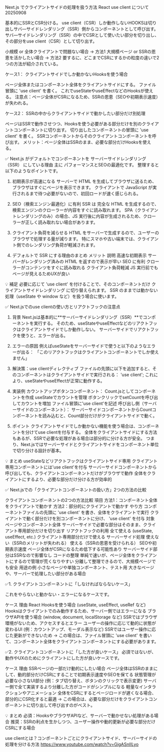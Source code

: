 Next.js でクライアントサイドの処理を扱う方法 React use client について 20250908

基本的にSSRとCSR分ける。
use client（CSR）しか動作しないHOOKSは切り出しサバ―サイドレンダリング（SSR）側からコンポーネントとして呼び出す。
サバ―サイドレンダリング（SSR）の中でCSRとして使いたい部分を切り出し、その部分をuse client（CSR）として切り出す。

小規模 or 全体クライアントで問題ない場合 → 方法1
大規模ページ or SSRの恩恵を活かしたい場合 → 方法2
要するに、どこまでCSRにするかの粒度の違いで2つの方法が紹介されている。

ケース1：
クライアントサイドでしか動かないHooksを使う場合

ページ全体またはコンポーネント全体をクライアントサイドにする。
ファイル冒頭に 'use client' を書く。
これでuseStateやuseEffectなどのHooksが使える。
注意点：ページ全体がCSRになるため、SSRの恩恵（SEOや初期表示速度）が失われる。

ケース2：
SSRの中からクライアントサイドで動かしたい部分だけ別処理

ページはSSRで動作させつつ、Hooksを使う必要がある部分だけを別のクライアントコンポーネントに切り出す。
切り出したコンポーネントの冒頭に 'use client' を書く。
SSRコンポーネントからそのクライアントコンポーネントを呼び出す。
メリット：ページ全体はSSRのまま、必要な部分だけHooksを使える。


✅ Next.js がデフォルトでコンポーネントを サーバーサイドレンダリング（SSR） にしている理由
主に パフォーマンスとSEOの最適化です。
整理すると以下のようなポイントです。

1. 初期表示が高速になる
サーバーで HTML を生成してブラウザに送るため、ブラウザはすぐにページを表示できます。
クライアントで JavaScript が実行されるまで待つ必要がないので、初回ロードが速く感じられる。

2. SEO（検索エンジン最適化）に有利
SSR は 完全な HTML を生成するので、検索エンジンのクローラーが内容をすぐに読み取れます。
SPA（クライアントレンダリングのみ）の場合、JS 実行後に内容が生成されるため、クローラーが正しく読み取れない場合があります。

3. クライアント負荷を減らせる
HTML をサーバーで生成するので、ユーザーのブラウザで処理する量が減ります。
特にスマホや古い端末では、クライアント側でのレンダリング負荷が軽減されます。

4. デフォルトで SSR にする理由のまとめ
メリット	            説明
高速な初期表示	        サーバーがレンダリング済みの HTML を返すので表示が早い
SEO に有利	           クローラーがコンテンツをすぐに読み取れる
クライアント負荷軽減	 JS 実行前でもページが見えるためUXが良い

💡 補足
必要に応じて 'use client' を付けることで、そのコンポーネントだけ クライアントサイドレンダリング に切り替えられます。
SSR のままでは動かない処理（useState や window など）を扱う場合に使います。


✅ Next.jsでのuse clientの使い方とリアクトフックの注意点
1. 背景
Next.jsは基本的に**サーバーサイドレンダリング（SSR）**でコンポーネントを実行する。
そのため、useStateやuseEffectなどのリアクトフックはクライアントサイドでしか動作しない。
サーバーサイドでリアクトフックを使うと、エラーが出る。

2. エラーの原因
例えばuseStateをサーバーサイドで使うと以下のようなエラーが出る：
「このリアクトフックはクライアントコンポーネントでしか使えません」

3. 解決策：use clientディレクティブ
ファイルの先頭に以下を追加すると、そのコンポーネントはクライアントサイドで実行される：
'use client';
これにより、useStateやuseEffectが正常に動作する。

4. 実装例
カウントアップボタンコンポーネント：
Count.jsとしてコンポーネントを作成
useStateでカウントを管理
ボタンクリックでsetCountを呼び出してカウントを増加
ファイル冒頭に'use client'を記述
呼び出し側（サーバーサイドのコンポーネント）：
サーバーサイドコンポーネントからCountコンポーネントを読み込むと、Count部分だけがクライアントサイドで動く。

5. ポイント
クライアントサイドでしか動かない機能を使う場合は、コンポーネントを分けてuse clientを付与する。
全体をクライアントサイドにする方法もあるが、SSRで必要な処理がある場合は部分的に分ける方が安全。
つまり、Next.jsではサーバーサイドとクライアントサイドをコンポーネント単位で切り分ける設計が基本。

💡 まとめ
useStateなどリアクトフックはクライアントサイド専用
クライアント専用コンポーネントには'use client'を付与
サーバーサイドコンポーネントから呼び出しても、クライアントコンポーネントだけがブラウザで動作
全体をクライアントにするより、必要な部分だけ分ける方が効率的


✅ Next.jsでの「クライアントコンポーネントの扱い方」2つの方法の比較

クライアントコンポーネントの2つの方法比較
項目	方法1：コンポーネント全体をクライアントで動かす	                               方法2：部分的にクライアントで動かす
やり方	コンポーネントファイルの先頭に 'use client' を書き、全体をクライアントで実行	クライアントで動く部分だけを別コンポーネントに分け、 'use client' を付与
対象	ページやコンポーネント全体	                                                  サーバーサイドで必要な部分はそのまま、クライアント専用部分だけを切り出す
リアクトフックの利用	全て使える (useState, useEffect, etc.)	                      クライアント専用部分だけで使える
サーバーサイド処理	使えない（SSRのメリットが失われる）	                                使える（SSRの恩恵を受けられる）
SEOや初期表示速度	ページ全体がCSRになるため低下する可能性あり	                        サーバーサイド部分はSSRなので影響なし
コードの整理	単純で速いが、ページ全体をクライアントにするので管理が荒くなりやすい	   分離して整理できるので、大規模ページでも安全
用途の例	    小さなページや単独コンポーネント、テスト用	                            大きなページや、サーバーで処理したい部分がある場合

✅1. クライアントコンポーネントに「しなければならないケース」

これをやらないと動かない・エラーになるケースです。

ケース	                                                                      理由
React Hooksを使う場合 (useState, useEffect, useRef など)	                  Hooksはクライアントでのみ動作するため、サーバー側ではエラーになる
ブラウザAPIを使う場合 (window, document, localStorage など)	                   SSRではブラウザ環境がないため、アクセスするとエラー
ユーザーの操作に応じて動的に状態が変わるUI (例：カウントアップ、モーダル表示など)	SSRではユーザー操作に応じた更新ができないため
→ この場合は、ファイル冒頭に 'use client' を書いて、コンポーネント全体をクライアントコンポーネントにする必要があります。

✅2. クライアントコンポーネントに「した方が良いケース」
必須ではないが、動作やUXのためにクライアントにした方が良いケースです。

ケース	                                                                理由
SSRページの一部だけ動的にしたい場合	                                     ページ全体はSSRのままにして、動的部分だけCSRにすることで初期表示速度やSEOを保てる
状態管理が必要な小さなUI部分 (例：タブ切り替え、ボタンのクリックで表示変更)	サーバー側で全て実装するより分離した方がコードがシンプルになる
軽量なインタラクションやアニメーション	                                 全体をCSRにするとページロードが遅くなる場合、部分的にCSR化すると最適
→ この場合は、必要な部分だけをクライアントコンポーネントに切り出して呼び出すのがベスト。

💡 まとめ
必須：HooksやブラウザAPIなど、サーバーで動かせない処理がある場合
推奨：SSRの利点を生かしつつ、ユーザー操作や動的更新が必要な部分だけCSRにする場合

















use clientとは？コンポーネントごとにクライアントサイド、サーバーサイドの処理を分ける方法
https://www.youtube.com/watch?v=GigASnIILyo